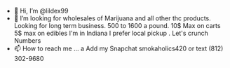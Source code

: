- 👋 Hi, I’m @lildex99
- 👀 I’m looking for wholesales of Marijuana and all other thc products.
 Looking for long term business.
 500 to 1600 a pound. 
10$ Max on carts
5$ max on edibles 
I'm in Indiana I prefer local pickup
. Let's crunch Numbers 
- 📫 How to reach me ... a
Add my Snapchat smokaholics420 or text (812) 302-9680

<!---
lildex99/lildex99 is a ✨ special ✨ repository because its `README.md` (this file) appears on your GitHub profile.
You can click the Preview link to take a look at your changes.
--->
